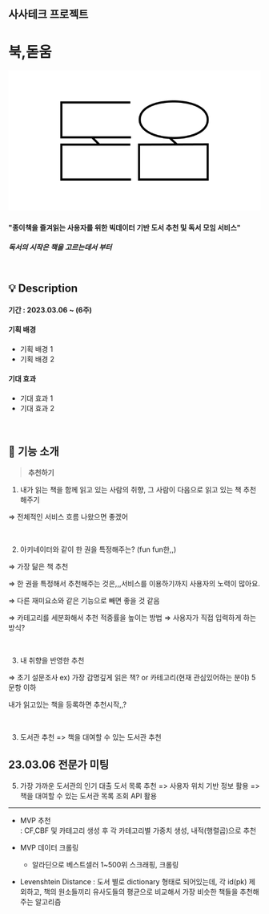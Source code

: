 ## 사사테크 프로젝트

# 북,돋움

![로고](logo.png)

#### "종이책을 즐겨읽는 사용자를 위한 빅데이터 기반 도서 추천 및 독서 모임 서비스"

<b><i>독서의 시작은 책을 고르는데서 부터</i></b>

<br>

## 💡 Description

#### 기간 : 2023.03.06 ~ (6주)

#### 기획 배경

- 기획 배경 1
- 기획 배경 2

#### 기대 효과

- 기대 효과 1
- 기대 효과 2

<br>

## 🔎 기능 소개

> <b>추천하기</b>

1. 내가 읽는 책을 함께 읽고 있는 사람의 취향, 그 사람이 다음으로 읽고 있는 책 추천해주기

⇒ 전체적인 서비스 흐름 나왔으면 좋겠어

<br>

2. 아키네이터와 같이 한 권을 특정해주는? (fun fun한,,)

⇒ 가장 닮은 책 추천

⇒ 한 권을 특정해서 추천해주는 것은,,,서비스를 이용하기까지 사용자의 노력이 많아요.

⇒ 다른 재미요소와 같은 기능으로 빼면 좋을 것 같음

⇒ 카테고리를 세분화해서 추천 적중률을 높이는 방법 ⇒ 사용자가 직접 입력하게 하는 방식?

<br>

3. 내 취향을 반영한 추천

⇒ 초기 설문조사 ex) 가장 감명깊게 읽은 책? or 카테고리(현재 관심있어하는 분야) 5문항 이하

내가 읽고있는 책을 등록하면 추천시작,,?

<br>

3. 도서관 추천
   => 책을 대여할 수 있는 도서관 추천

## 23.03.06 전문가 미팅

5. 가장 가까운 도서관의 인기 대출 도서 목록 추천
   => 사용자 위치 기반 정보 활용
   => 책을 대여할 수 있는 도서관 목록 조회 API 활용

---

- MVP 추천  
  : CF,CBF 및 카테고리 생성 후 각 카테고리별 가중치 생성, 내적(행렬곱)으로 추천

- MVP 데이터 크롤링

  - 알라딘으로 베스트셀러 1~500위 스크래핑, 크롤링

- Levenshtein Distance
  : 도서 별로 dictionary 형태로 되어있는데, 각 id(pk) 제외하고, 책의 원소들끼리 유사도들의 평균으로 비교해서 가장 비슷한 책들을 추천해주는 알고리즘
